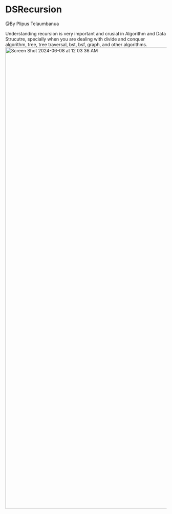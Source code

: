 # DSRecursion
@By Plipus Telaumbanua <p>
 Understanding recursion is very important and crusial in Algorithm and Data Strucutre, specially when you are dealing with divide and conquer algorithm, tree, tree traversal, bst, bsf, graph, and other algorithms.
<img width="1440" alt="Screen Shot 2024-06-08 at 12 03 36 AM" src="https://github.com/plipustel/DSRecursion/assets/11747796/30879d82-5339-4fc3-a93d-88f34154279a">
